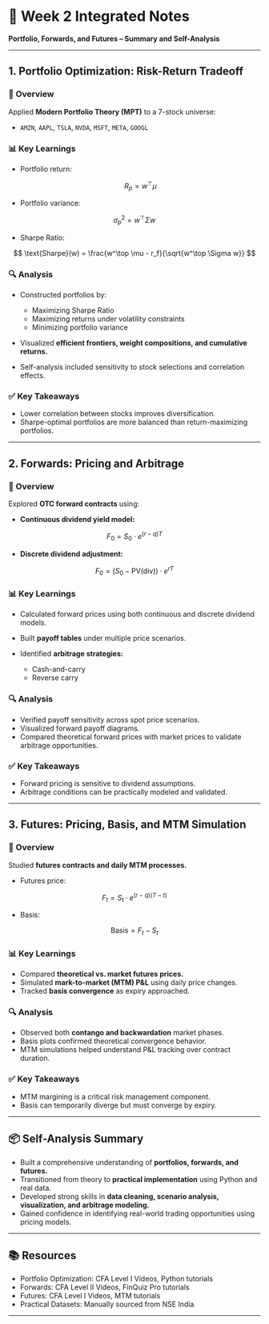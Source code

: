 # 📘 Week 2 Integrated Notes

**Portfolio, Forwards, and Futures – Summary and Self-Analysis**

---

## 1. Portfolio Optimization: Risk-Return Tradeoff

### 📂 Overview

Applied **Modern Portfolio Theory (MPT)** to a 7-stock universe:

* `AMZN`, `AAPL`, `TSLA`, `NVDA`, `MSFT`, `META`, `GOOGL`

### 📊 Key Learnings

* Portfolio return:

  $$
  R_p = w^\top \mu
  $$
* Portfolio variance:

$$
\sigma_p^2 = w^\top \Sigma w
$$

  
* Sharpe Ratio:

$$
\text{Sharpe}(w) = \frac{w^\top \mu - r_f}{\sqrt{w^\top \Sigma w}}
$$


### 🔍 Analysis

* Constructed portfolios by:

  * Maximizing Sharpe Ratio
  * Maximizing returns under volatility constraints
  * Minimizing portfolio variance
* Visualized **efficient frontiers, weight compositions, and cumulative returns.**
* Self-analysis included sensitivity to stock selections and correlation effects.

### ✅ Key Takeaways

* Lower correlation between stocks improves diversification.
* Sharpe-optimal portfolios are more balanced than return-maximizing portfolios.

---

## 2. Forwards: Pricing and Arbitrage

### 📂 Overview

Explored **OTC forward contracts** using:

* **Continuous dividend yield model:**

$$
F_0 = S_0 \cdot e^{(r - q) T}
$$
  
* **Discrete dividend adjustment:**

$$
F_0 = (S_0 - \text{PV(div)}) \cdot e^{r T}
$$

### 📊 Key Learnings

* Calculated forward prices using both continuous and discrete dividend models.
* Built **payoff tables** under multiple price scenarios.
* Identified **arbitrage strategies:**

  * Cash-and-carry
  * Reverse carry

### 🔍 Analysis

* Verified payoff sensitivity across spot price scenarios.
* Visualized forward payoff diagrams.
* Compared theoretical forward prices with market prices to validate arbitrage opportunities.

### ✅ Key Takeaways

* Forward pricing is sensitive to dividend assumptions.
* Arbitrage conditions can be practically modeled and validated.

---

## 3. Futures: Pricing, Basis, and MTM Simulation

### 📂 Overview

Studied **futures contracts and daily MTM processes.**

* Futures price:

$$
F_t = S_t \cdot e^{(r - q)(T - t)}
$$

* Basis:

$$
\text{Basis} = F_t - S_t
$$


### 📊 Key Learnings

* Compared **theoretical vs. market futures prices.**
* Simulated **mark-to-market (MTM) P\&L** using daily price changes.
* Tracked **basis convergence** as expiry approached.

### 🔍 Analysis

* Observed both **contango and backwardation** market phases.
* Basis plots confirmed theoretical convergence behavior.
* MTM simulations helped understand P\&L tracking over contract duration.

### ✅ Key Takeaways

* MTM margining is a critical risk management component.
* Basis can temporarily diverge but must converge by expiry.

---

## 📦 Self-Analysis Summary

* Built a comprehensive understanding of **portfolios, forwards, and futures.**
* Transitioned from theory to **practical implementation** using Python and real data.
* Developed strong skills in **data cleaning, scenario analysis, visualization, and arbitrage modeling.**
* Gained confidence in identifying real-world trading opportunities using pricing models.

---

## 📚 Resources

* Portfolio Optimization: CFA Level I Videos, Python tutorials
* Forwards: CFA Level II Videos, FinQuiz Pro tutorials
* Futures: CFA Level I Videos, MTM tutorials
* Practical Datasets: Manually sourced from NSE India

---
